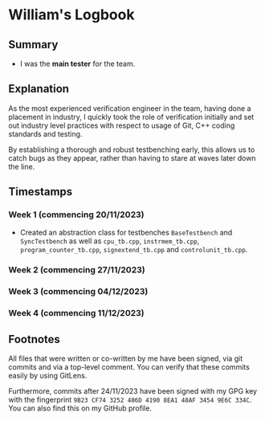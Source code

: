 # William's Logbook

## Summary

- I was the **main tester** for the team.


## Explanation

As the most experienced verification engineer in the team, having done
a placement in industry, I quickly took the role of verification initially
and set out industry level practices with respect to usage of Git, C++ 
coding standards and testing. 

By establishing a thorough and robust testbenching early, this allows 
us to catch bugs as they appear, rather than having to stare at waves 
later down the line.


## Timestamps

### Week 1 (commencing 20/11/2023)

- Created an abstraction class for testbenches `BaseTestbench` and
`SyncTestbench` as well as `cpu_tb.cpp`, `instrmem_tb.cpp`, 
`program_counter_tb.cpp`, `signextend_tb.cpp` and `controlunit_tb.cpp`.

### Week 2 (commencing 27/11/2023)

### Week 3 (commencing 04/12/2023)

### Week 4 (commencing 11/12/2023)


## Footnotes

All files that were written or co-written by me have been signed, via git 
commits and via a top-level comment. You can verify that these commits easily
by using GitLens. 

Furthermore, commits after 24/11/2023 have been signed with
my GPG key with the fingerprint 
`9B23 CF74 3252 486D 4190 8EA1 48AF 3454 9E6C 334C`. You can also find this on
my GitHub profile.
